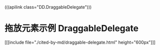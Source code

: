 (((apilink class="DD.DraggableDelegate")))

# 拖放元素示例 DraggableDelegate

[[[include file="./cited-by-md/draggable-delegate.html" height="600px"]]]